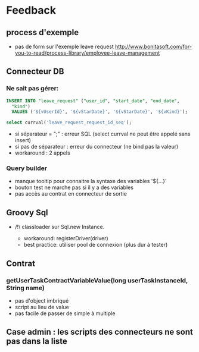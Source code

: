# Feedback

## process d'exemple

* pas de form sur l'exemple leave request http://www.bonitasoft.com/for-you-to-read/process-library/employee-leave-management

## Connecteur DB

### Ne sait pas gérer: 

```sql
INSERT INTO "leave_request" ("user_id", "start_date", "end_date",
  "kind")
  VALUES ('${vUserId}', '${vStarDate}', '${vStarDate}', '${vKind}');

select currval('leave_request_request_id_seq');
```
    
* si séparateur = ";" : erreur SQL (select currval ne peut être appelé sans insert)
* si pas de séparateur : erreur du connecteur (ne bind pas la valeur)
* workaround : 2 appels


### Query builder 

* manque tooltip pour connaitre la syntaxe des variables '${...}'
* bouton test ne marche pas si il y a des variables
* pas accès au contrat en connecteur de sortie

## Groovy Sql

* /!\ classloader sur Sql.new Instance.

    * workaround: registerDriver(driver)
    * best practice: utiliser pool de connexion (plus dur à tester)

## Contrat 

### getUserTaskContractVariableValue(long userTaskInstanceId, String name) 

* pas d'object imbriqué 
* script au lieu de value
* pas facile de passer de simple à multiple

## Case admin : les scripts des connecteurs ne sont pas dans la liste
